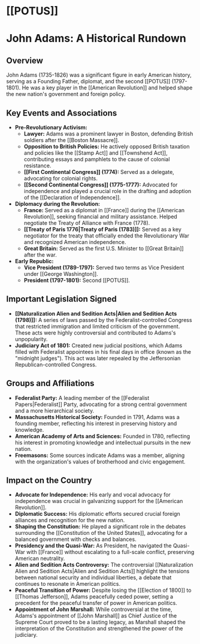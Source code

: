 # [[POTUS]]
# John Adams: A Historical Rundown

## Overview

John Adams (1735-1826) was a significant figure in early American history, serving as a Founding Father, diplomat, and the second [[POTUS]] (1797-1801).  He was a key player in the [[American Revolution]] and helped shape the new nation's government and foreign policy.

## Key Events and Associations

*   **Pre-Revolutionary Activism:**
    *   **Lawyer:**  Adams was a prominent lawyer in Boston, defending British soldiers after the [[Boston Massacre]].
    *   **Opposition to British Policies:** He actively opposed British taxation and policies like the [[Stamp Act]] and [[Townshend Act]], contributing essays and pamphlets to the cause of colonial resistance.
    *   **[[First Continental Congress]] (1774):** Served as a delegate, advocating for colonial rights.
    *   **[[Second Continental Congress]] (1775-1777):** Advocated for independence and played a crucial role in the drafting and adoption of the [[Declaration of Independence]].
*   **Diplomacy during the Revolution:**
    *   **France:** Served as a diplomat in [[France]] during the [[American Revolution]], seeking financial and military assistance.  Helped negotiate the Treaty of Alliance with France (1778).
    *   **[[Treaty of Paris 1776|Treaty of Paris (1783)]]:**  Served as a key negotiator for the treaty that officially ended the Revolutionary War and recognized American independence.
    *   **Great Britain:** Served as the first U.S. Minister to [[Great Britain]] after the war.
*   **Early Republic:**
    *   **Vice President (1789-1797):** Served two terms as Vice President under [[George Washington]].
    *   **President (1797-1801):** Second [[POTUS]].

## Important Legislation Signed

*   **[[Naturalization Alien and Sedition Acts|Alien and Sedition Acts (1798)]]:** A series of laws passed by the Federalist-controlled Congress that restricted immigration and limited criticism of the government.  These acts were highly controversial and contributed to Adams's unpopularity.
*   **Judiciary Act of 1801:** Created new judicial positions, which Adams filled with Federalist appointees in his final days in office (known as the "midnight judges").  This act was later repealed by the Jeffersonian Republican-controlled Congress.

## Groups and Affiliations

*   **Federalist Party:** A leading member of the [[Federalist Papers|Federalist]] Party, advocating for a strong central government and a more hierarchical society.
*   **Massachusetts Historical Society:** Founded in 1791, Adams was a founding member, reflecting his interest in preserving history and knowledge.
*   **American Academy of Arts and Sciences:** Founded in 1780, reflecting his interest in promoting knowledge and intellectual pursuits in the new nation.
*   **Freemasons:** Some sources indicate Adams was a member, aligning with the organization's values of brotherhood and civic engagement.

## Impact on the Country

*   **Advocate for Independence:**  His early and vocal advocacy for independence was crucial in galvanizing support for the [[American Revolution]].
*   **Diplomatic Success:** His diplomatic efforts secured crucial foreign alliances and recognition for the new nation.
*   **Shaping the Constitution:** He played a significant role in the debates surrounding the [[Constitution of the United States]], advocating for a balanced government with checks and balances.
*   **Presidency and the Quasi-War:** As President, he navigated the Quasi-War with [[France]] without escalating to a full-scale conflict, preserving American neutrality.
*   **Alien and Sedition Acts Controversy:** The controversial [[Naturalization Alien and Sedition Acts|Alien and Sedition Acts]] highlight the tensions between national security and individual liberties, a debate that continues to resonate in American politics.
*   **Peaceful Transition of Power:**  Despite losing the [[Election of 1800]] to [[Thomas Jefferson]], Adams peacefully ceded power, setting a precedent for the peaceful transfer of power in American politics.
*   **Appointment of John Marshall:** While controversial at the time, Adams's appointment of [[John Marshall]] as Chief Justice of the Supreme Court proved to be a lasting legacy, as Marshall shaped the interpretation of the Constitution and strengthened the power of the judiciary.

